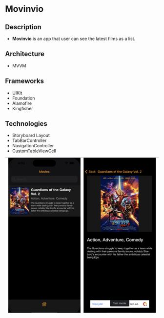 # Movinvio

## Description
- **Movinvio** is an app that user can see the latest films as a list.
 
 ## Architecture
 - MVVM
 
 ## Frameworks
 - UIKit
 - Foundation
 - Alamofire
 - Kingfisher
 
 ## Technologies
 - Storyboard Layout
 - TabBarController
 - NavigationController
 - CustomTableViewCell
 
 ![My Image](screenshots/movinvio_ss.png)

